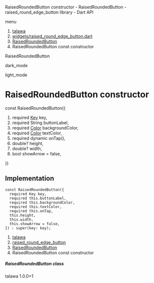 




RaisedRoundedButton constructor - RaisedRoundedButton - raised\_round\_edge\_button library - Dart API







menu

1. [talawa](../../index.html)
2. [widgets/raised\_round\_edge\_button.dart](../../widgets_raised_round_edge_button/widgets_raised_round_edge_button-library.html)
3. [RaisedRoundedButton](../../widgets_raised_round_edge_button/RaisedRoundedButton-class.html)
4. RaisedRoundedButton const constructor

RaisedRoundedButton


dark\_mode

light\_mode




# RaisedRoundedButton constructor


const
RaisedRoundedButton({

1. required [Key](https://api.flutter.dev/flutter/foundation/Key-class.html) key,
2. required String buttonLabel,
3. required [Color](https://api.flutter.dev/flutter/painting/Color-class.html) backgroundColor,
4. required [Color](https://api.flutter.dev/flutter/painting/Color-class.html) textColor,
5. required dynamic onTap(),
6. double? height,
7. double? width,
8. bool showArrow = false,

})

## Implementation

```
const RaisedRoundedButton({
  required Key key,
  required this.buttonLabel,
  required this.backgroundColor,
  required this.textColor,
  required this.onTap,
  this.height,
  this.width,
  this.showArrow = false,
}) : super(key: key);
```

 


1. [talawa](../../index.html)
2. [raised\_round\_edge\_button](../../widgets_raised_round_edge_button/widgets_raised_round_edge_button-library.html)
3. [RaisedRoundedButton](../../widgets_raised_round_edge_button/RaisedRoundedButton-class.html)
4. RaisedRoundedButton const constructor

##### RaisedRoundedButton class





talawa
1.0.0+1






